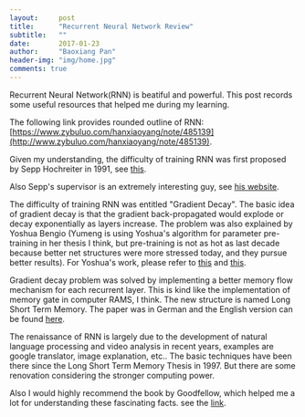 ```yaml
---
layout:     post
title:      "Recurrent Neural Network Review"
subtitle:   ""
date:       2017-01-23
author:     "Baoxiang Pan"
header-img: "img/home.jpg"
comments: true
---
```

Recurrent Neural Network(RNN) is beatiful and powerful. This post records some useful resources that helped me during my learning. 

The following link provides rounded outline of RNN: [https://www.zybuluo.com/hanxiaoyang/note/485139](http://www.zybuluo.com/hanxiaoyang/note/485139).
   

Given my understanding, the difficulty of training RNN was first proposed by Sepp Hochreiter in 1991, see [this](http://people.idsia.ch/~juergen/fundamentaldeeplearningproblem.html).
   

Also Sepp's supervisor is an extremely interesting guy, see [his website](http://people.idsia.ch/~juergen/).


The difficulty of training RNN was entitled "Gradient Decay". The basic idea of gradient decay is that the gradient back-propagated would explode or decay exponentially as layers increase.  The problem was also explained by Yoshua Bengio (Yumeng is using Yoshua's algorithm for parameter pre-training in her thesis I think, but pre-training is not as hot as last decade because better net structures were more stressed today, and they pursue better results). For Yoshua's work, please refer to [this](http://www.jmlr.org/proceedings/papers/v28/pascanu13.pdf) and [this](http://www.dsi.unifi.it/~paolo/ps/tnn-94-gradient.pdf). 


Gradient decay problem was solved by implementing a better memory flow mechanism for each recurrent layer. This is kind like the implementation of memory gate in computer RAMS, I think. The new structure is named Long Short Term Memory. The paper was in German and the English version can be found [here](http://web.eecs.utk.edu/~itamar/courses/ECE-692/Bobby_paper1.pdf).

The renaissance of RNN is largely due to the development of natural language processing and video analysis in recent years, examples are google translator,  image explanation, etc.. The basic techniques have been there since the Long Short Term Memory Thesis in 1997. But there are some renovation considering the stronger computing power. 


Also I would highly recommend the book by Goodfellow, which helped me a lot for understanding these fascinating facts.  see the [link](http://www.deeplearningbook.org/).
